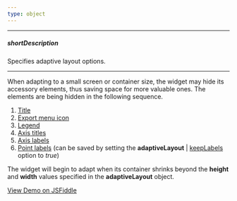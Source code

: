 ```yaml
---
type: object
---
```

---
##### shortDescription
Specifies adaptive layout options.

---
When adapting to a small screen or container size, the widget may hide its accessory elements, thus saving space for more valuable ones. The elements are being hidden in the following sequence.

1. [Title](/api-reference/20%20Data%20Visualization%20Widgets/BaseWidget/1%20Configuration/title '{basewidgetpath}/Configuration/title')
2. [Export menu icon](/api-reference/20%20Data%20Visualization%20Widgets/BaseWidget/1%20Configuration/export '{basewidgetpath}/Configuration/export')
3. [Legend](/api-reference/20%20Data%20Visualization%20Widgets/10%20dxChart/1%20Configuration/legend '{basewidgetpath}/Configuration/legend')
4. [Axis titles](/api-reference/20%20Data%20Visualization%20Widgets/10%20dxChart/1%20Configuration/commonAxisSettings/title '{basewidgetpath}/Configuration/commonAxisSettings/title')
5. [Axis labels](/api-reference/20%20Data%20Visualization%20Widgets/10%20dxChart/1%20Configuration/commonAxisSettings/label '{basewidgetpath}/Configuration/commonAxisSettings/label')
6. [Point labels](/api-reference/20%20Data%20Visualization%20Widgets/10%20dxChart/5%20Series%20Types/CommonSeries/label '{basewidgetpath}/Configuration/commonSeriesSettings/label') (can be saved by setting the **adaptiveLayout** | [keepLabels](/api-reference/20%20Data%20Visualization%20Widgets/BaseChart/1%20Configuration/adaptiveLayout/keepLabels.md '{basewidgetpath}/Configuration/adaptiveLayout#keepLabels') option to *true*)

The widget will begin to adapt when its container shrinks beyond the **height** and **width** values specified in the **adaptiveLayout** object.

<a href="https://jsfiddle.net/ChartJS/2m1pv4ag/" class="button orange small fix-width-155" style="margin-right: 20px;" target="_blank">View Demo on JSFiddle</a>